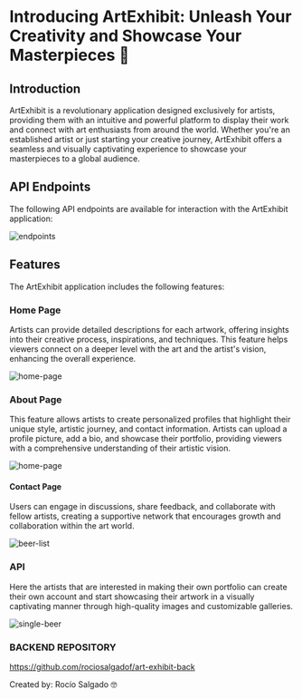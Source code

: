 #  Introducing ArtExhibit: Unleash Your Creativity and Showcase Your Masterpieces 🎨

## Introduction

ArtExhibit is a revolutionary application designed exclusively for artists, providing them with an intuitive and powerful platform to display their work and connect with art enthusiasts from around the world. Whether you're an established artist or just starting your creative journey, ArtExhibit offers a seamless and visually captivating experience to showcase your masterpieces to a global audience.

## API Endpoints

The following API endpoints are available for interaction with the ArtExhibit application:

![endpoints](https://res.cloudinary.com/dfcmuxqof/image/upload/v1686215661/Endpoints_thl359.png)

## Features

The ArtExhibit application includes the following features:

### Home Page


Artists can provide detailed descriptions for each artwork, offering insights into their creative process, inspirations, and techniques. This feature helps viewers connect on a deeper level with the art and the artist's vision, enhancing the overall experience.

![home-page](https://res.cloudinary.com/dfcmuxqof/image/upload/v1686215674/Home_f8gpfj.png)

### About Page

This feature allows artists to create personalized profiles that highlight their unique style, artistic journey, and contact information. Artists can upload a profile picture, add a bio, and showcase their portfolio, providing viewers with a comprehensive understanding of their artistic vision.

![home-page](https://res.cloudinary.com/dfcmuxqof/image/upload/v1686215673/about_lz3xem.png)

#### Contact Page

Users can engage in discussions, share feedback, and collaborate with fellow artists, creating a supportive network that encourages growth and collaboration within the art world.

![beer-list](https://res.cloudinary.com/dfcmuxqof/image/upload/v1686215673/contact_aqhube.png)

### API 

Here the artists that are interested in making their own portfolio can create their own account and start showcasing their artwork in a visually captivating manner through high-quality images and customizable galleries. 

![single-beer](https://res.cloudinary.com/dfcmuxqof/image/upload/v1686215673/The_api_pgexrc.png)

### BACKEND REPOSITORY

https://github.com/rociosalgadof/art-exhibit-back

Created by: Rocío Salgado 🤓

